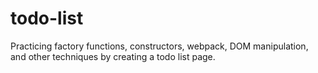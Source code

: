 # todo-list
Practicing factory functions, constructors, webpack, DOM manipulation, and other techniques by creating a todo list page.